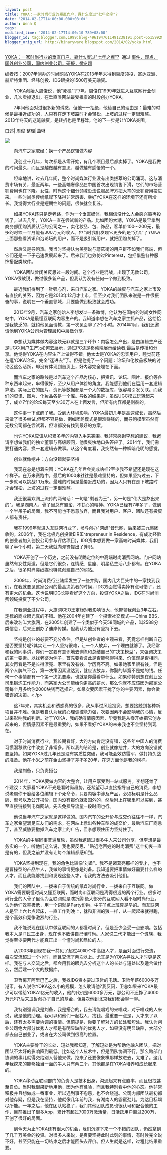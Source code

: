 ```yaml
---
layout: post
title: YOKA：一家时尚行业的垂直门户，靠什么度过"七年之痒"?
date: '2014-02-17T14:00:00.000+08:00'
author: Wenh Q
tags:
modified_time: '2014-02-17T14:00:10.789+08:00'
blogger_id: tag:blogger.com,1999:blog-4961947611491238191.post-651599294548837804
blogger_orig_url: http://binaryware.blogspot.com/2014/02/yoka.html
---
```

[YOKA：一家时尚行业的垂直门户，靠什么度过"七年之痒"?](http://www.kuailiyu.com/article/8297.html)  通过
[事件，观点，国外创业公司，国内创业公司，研报，微专题](http://www.kuailiyu.com/)



编者按：2007年创办的时尚网站YOKA在2013年年末得到百度领投，富达亚洲、赫斯特集团、经纬创投、IDG跟投的1500万美元融资。

　　YOKA创始人周俊说，他"死磕"了7年。周俊在1999年就进入互联网行业创业，几次卖掉退出，在垂直类网站最受推崇的时段创办YOKA。

　　7年间他面对过很多新的诱惑，但他一一拒绝，他给自己的理由是：最难的时候是最接近成功的，人只有在走下坡路时才会轻松，上坡的过程一定很难熬。2013年冬天的这笔融资，是转折也是里程碑。他的下一步是让YOKA突围。

口述| 周俊 整理|曲琳

![](https://images-blogger-opensocial.googleusercontent.com/gadgets/proxy?url=http%3A%2F%2Fwww.kuailiyu.com%2Fuploadfile%2F2014%2F0217%2F20140217013006779.jpg&container=blogger&gadget=a&rewriteMime=image%2F*)

　　向汽车之家取经：换一个产品逻辑做内容

　　我创业十几年，每次都是从零开始，有几个项目最后都卖掉了。YOKA是我做的时间最久，而且是越做越有意思、越做越有感悟的一个。

　　坦率地讲，过去几年间，整个时尚媒体行业没有出类拔萃的公司涌现。这与消费市场有关，最近两年，一些高端奢侈品在中国首次出现销售下滑，它们的市场营销费用也在下降。女性、时尚这个细分领域没法说服品牌方把大笔的营销费用投进来。一些时尚类传统纸媒下降得非常厉害，幸好YOKA在这样的环境下还有所增长。我觉得大行业是短期性的问题，很快就会复苏。

　　如果YOKA还只是走老路，作为一个垂直媒体，我相信没什么人会感兴趣再投钱了。过去几年，YOKA一直在尝试新的产品。比如团购大潮，YOKA是最早拿到商务部团购资质认证的公司之一，卖化妆品、包、饰品，客单价100～200元，最多的时候一个月能有300万元的收入。但当时我们发现它更多的是"分流"了YOKA上面那些看资讯和泡论坛的用户，而不是吸引新用户，就把团购关掉了。

　　然后又是导购热。我当时坚持认为美丽说与蘑菇街的用户群不如我们高端，但它们还是一下子迅速发展起来了。后来我们也效仿过Pinterest，包括借鉴各种服饰搭配类软件。

　　YOKA团队曾闭关反思过一段时间。这个行业是混战，出现了无数公司，YOKA很敏锐，做过很多新产品，但我认为没有任何一个做到极致。

　　最近我们得到了一针强心剂，来自汽车之家。YOKA的融资与汽车之家上市没有直接的关系，因为它是2013年12月才上市，但至少对我们团队来说是一件很振奋的事，说明在一个垂直领域，只要能做到极致就会成功。

　　2013年9月，汽车之家创始人李想发过一条微博，他认为在国内的时尚女性网站中，YOKA是最懂互联网内容生产的。我知道李想在汽车之家主抓产品，这恰恰是我缺乏的，就约他见面请教，第一次见面聊了2个小时。2014年1月，我们还邀请他到YOKA公司为管理层和中层做分享。

　　李想认为媒体做内容这块无非就是三个环节：内容怎么产出，是由编辑生产还是UGC(用户生产);如何去展示，通过PC还是移动端展示给读者;最后是传播和分享。他觉得YOKA在内容生产上做得不错。他太太是YOKA的忠实用户，睡觉前还在逛YOKA论坛，完全"迷进去"了。但是他提了一个问题：论坛和化妆品板块的讨论区这么活跃，却没有体现到首页上，好内容完全埋在下面。

　　而汽车之家的路线是以汽车这个产品为核心，把资讯、论坛、图片、报价等各种东西串起来，串得很好，至少从用户体验的角度，我能感到他们在运用一套逻辑算法。实际上它的图片、资讯等数据都是一个大的数据库，很容易引发关联。而我们的资讯、图片、化妆品各是一个库。导致的结果是，虽然UGC模式玩转起来了，成立7年的论坛每天至少30万人在上面发言，但所有内容都是割裂的。

　　这件事一下点醒了我。受到大环境影响，YOKA最初几年是高速成长，虽然后来做了很多尝试,但都不容易做，例如团购模式是很难赚钱的，而导购模型虽然有无数公司都在尝试着，但谁都没有找到最好的方案。

　　也许YOKA应该从积累多年的内容入手来突围。我非常感谢李想的建议，我邀请李想做我们的独立董事与高级顾问，他很爽快地口头答应了。2014年，我们需要打通内容，换一套逻辑去做事。从这个角度看，我突然有一种柳暗花明的感觉。

　　创业就像挖井：方向没错就要坚持

　　我现在总是想着突围：YOKA在几年后会变成啥样?至少我不希望还是现在这个样子。在万米赛跑中，最后的1000米往往是最难坚持的，但如果坚持过去，下一步就可以挑战1.1万米。最难的时候是最接近成功的，因为人只有在走下坡路时才会轻松，上坡的过程一定很难熬。

　　我还很喜欢网上流传的两句话：一句是"剩者为王"，另一句是"伟大是熬出来的"。我是湖南人，骨子里总有霸蛮、不甘心的精神。YOKA已经有7年多了，做到一个半吊子的局面，我不可能也不愿意放弃，而且我对用户、客户、团队还有投资人都有责任。

　　我在1999年就进入互联网行业了，参与创办"网蛙"音乐网，后来被三九集团收购。2006年，我在北极光创投做EIR(Entrepreneur
in
Residence，有成功经验的创业者加入创投公司参与评估项目)，IDG资本想要做一家高端时尚媒体，我们聊了半个小时，第二天我就向邓锋提出了辞职。

　　YOKA开创了一个历史，之前没有明确定位的中高端时尚消费网站。门户网站虽然有女性频道，但是它们很杂，连情感、星座、明星私生活八卦都有。在YOKA之后，很多时尚类纸媒也特意创建自己的网站。

　　2009年，时尚消费行业陆续发生了一些并购，国内几大巨头中的一家找到我们，在我就要见这家公司的最高决策者的时候，IDG方面觉得卖掉有点可惜了，还有更大的机会。这也说明IDG长期看好这个方向，投资YOKA之后，IDG在时尚消费领域投资了不少公司。

　　在我创业过程中，大旗网CEO王定标对我影响很大，他带领我创业3年左右。定标的商业眼光真的不错。他在2004年创建了一个探索社交模式──China
BBS，后来改名叫大旗网，在2005年创建了一个类似于今天58同城的产品，叫2588分类信息，后来还创办了迪岸传媒。但我认为他没有坚持下去。

　　坚持是创业的必要不充分条件。但是从创业者的主观来看，究竟怎样判断自己是否要坚持呢?其实让一个人坚持很难，让一个人放弃，一个理由就够了。我经常和我的同事讲，你们一定要有意识地去训练和总结自己的"决策模型"，来强调决策的第一要素。以找老婆为例子，首先要看彼此是否能够聊得来、价值观是否相同，其次再看是不是长得漂亮、家里有没有钱、学历高不高。如果她家里很有钱，但是两个人脾气不合，第一决策因素没达到，就应该放弃，你娶的毕竟不是她的钱。任何一个事情都有一个第一决策要素，也就是你最看中什么。如果你特别想在创业公司里锻炼工作能力，而某家大公司能给你更高的薪水，那么你就不应该因为那家公司每个月多给你2000块钱而选择它。如果次要因素干扰了你的主要因素，你会做错误的决策。<
/p>

　　这7年来，其实机会和诱惑真的很多，我从事过风险投资，想要接触到各种新项目并不难。但是我自认为我的心理调控能力强，次要因素不会影响我的心情，反过来影响我的判断。对于YOKA，我的确有情感因素，毕竟我是从零开始把它创办起来的，但情感因素不是最重要的，如果不看好YOKA的未来我也不会坚持到现在。

　　对于时尚消费行业，我长期看好，大的方向肯定没有错，这些年中国人的消费习惯潜移默化中改变了非常多。所以我的结论是，创业就像挖井，大的方向没错就要坚持。如果YOKA过几年还是没有实质性突破，我可能会效仿雷军，做打持久战的准备。他在小米之前在金山坚持了差不多20年，在这方面他是我的榜样。

　　我是刘备，只负责搭台

　　2014年，YOKA要做内容的大整合，让用户享受到一站式服务。李想还给了个建议：大家看YOKA不光是看时尚趋势，还希望可以直接指导自己的消费，李想说老周你干脆给各位编辑下个死命令，只要内容中涉及产品，必须标明是什么品牌、型号以及公开报价，国内没有报价就报国外的，然后附上在哪里可以买到，甚至直接链接到电商网站。先去免费导流量一段时间也行。

　　他说当年汽车之家就是这样做的。国内汽车的公开价与成交价往往不一样，汽车之家希望满足车友们的需求，在网站上标出各种车型的成交价，最后汽车厂商急了，甚至威胁要撤掉汽车之家上的广告，但李想顶住压力坚持住了。

　　YOKA的中层同事普遍反映，虽然我邀请过很多牛人来公司分享，但李想是最务实的一个。听他们这么说，我也要反思，"贴近老百姓的时尚消费"这个初衷一直是有的，但我之前并没有让每个编辑都感知到。

　　YOKA坚持到现在，我的角色比较像"刘备"。我不是诸葛亮那样的专才，也不是曹操型的产品牛人，我做的事情更像是刘备。我知道要把事情做好需要什么样的人才，而且我能够找到和发现这些人才，用我的方法去吸引他们。

　　我们的团队中，一拨来自于传统的纸媒时尚行业，一拨来自于互联网。做YOKA需要既懂时尚又懂互联网，而时尚和互联网是离得很远的两个行业。很多时尚行业的人骨子里认为互联网就是瞎折腾;绝大部分的互联网人看不起时尚行业，认为他们效率极低，用一个词就是Party动物，中午11点上班算是早的。而互联网人是早上六七点起床，一直工作到晚上，就和非洲的狼一样，从一爬起来就得跑，是个高效和竞争激烈的行业。

　　我不能说现在团队中做互联网的人都懂时尚了，但是至少会受一点影响。包括我本人是IT民工出身，现在也不敢讲自己懂时尚。人家说三代才能出一个贵族，我觉得至少要两代才能真正出一个懂时尚和品位的人。

　　从2003年到现在我一共见了超过4000个中高级人才，是面对面进行交流，每次交流超过一个小时，而且交流了两次以上。尤其是为YOKA寻找人才时更是这样。我在与人交流之后，都会用我的眼光去分析这个人的长处与短处以及适合做什么，然后建一个大的数据库。

　　卫哲离开阿里巴巴之后，我找IDG资本要过卫哲的电话。卫哲年薪6000多万港币，有人说你YOKA这么小的规模，怎么敢请他?我反问，卫总如果来YOKA最少可以带给YOKA1亿元的收入，他的代价是6000多万元，那公司不还挣了4000万元吗?后来卫哲创办了自己的基金，但每次他到北京我们都会聊一聊。

　　我特别强调我是刘备，我是搭台的，我去请能唱戏的来唱戏，对于唱戏的人来说，我是他的助理。我可以和他们一起找人、找钱。最重要一点是，人才来了以后，还有太多需要协调的事情。但前提是，你要了解对方的长处和短处。我认为创业公司绝大部分优秀人才都是有明显缺陷的优秀人才，如果没有明显缺陷，大部分都去自己创业了，或者在大公司做到很高的位置。

　　YOKA主要骨干的长处、短处我都知道，了解短处是为帮助他融入团队，把对团队不太好的影响降到最低。比如这个人技术牛，但是团队协调不行，那么跨部门协调的事儿就得交给别人替他来做。挖来了还要像象棋那样放进去，太难了。这几年我挖来的能够独当一面的牛人只有两三个，其他都是在YOKA培养和成长起来的。

　　YOKA移动互联网部门的负责人是技术出身，沟通起来有点直率，而且很拽甚至自负。当时我很果断地用他，因为他有经验，而且我特别看中他的心态。他非常积极并且想做成一番事业，所以遇到事不抱怨，也不会绕道。公司内部团队最初都对他存疑，但是我在坚持，他就像几年前的我，有湖南人的霸蛮劲儿，为达目标竭尽所能。一年之后，他在团队站稳了，我们其他团队成员也很认可和配合他的工作，目前推出了很多App，累计有超过7000万激活量，日活跃用户超过200万，开创了很好的局面。

　　到今天为止YOKA还有很大的机会，我们沉淀下来一个不错的团队，仍然拿到了几千万美金的投资。对很多人来说，是否要坚持此时此刻的事情，有时候完全说不好，甚至只能在一切结束之后才能回头去评价。但人生就是这样，过程比结果重要。
